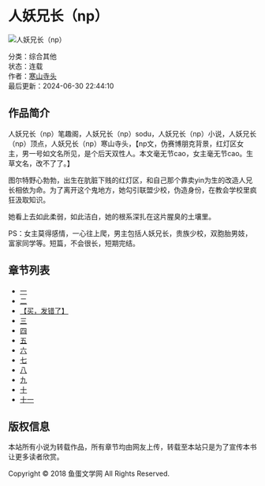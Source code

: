 # 人妖兄长（np）

![人妖兄长（np）](/images/nocover.jpg)

分类：综合其他  
状态：连载  
作者：[寒山寺头](/author/0ciiiq.html)  
最后更新：2024-06-30 22:44:10  

## 作品简介

人妖兄长（np）笔趣阁，人妖兄长（np）sodu，人妖兄长（np）小说，人妖兄长（np）顶点，人妖兄长（np）寒山寺头，【np文，伪赛博朋克背景，红灯区女主，男一号如文名所见，是个后天双性人。本文毫无节cao，女主毫无节cao。生草文名，改不了了。】

图尔特野心勃勃，出生在肮脏下贱的红灯区，和自己那个靠卖yin为生的改造人兄长相依为命。为了离开这个鬼地方，她勾引联盟少校，伪造身份，在教会学校里疯狂汲取知识。

她看上去如此柔弱，如此洁白，她的根系深扎在这片腥臭的土壤里。

PS：女主莫得感情，一心往上爬，男主包括人妖兄长，贵族少校，双胞胎男妓，富家同学等。短篇，不会很长，短期完结。

## 章节列表

- [一](/book/fxbiiq/jdziiq.html)
- [二](/book/fxbiiq/ndziiq.html)
- [【买，发错了】](/book/fxbiiq/xdziiq.html)
- [三](/book/fxbiiq/mdziiq.html)
- [四](/book/fxbiiq/tdziiq.html)
- [五](/book/fxbiiq/zdziiq.html)
- [六](/book/fxbiiq/1dziiq.html)
- [七](/book/fxbiiq/cdziiq.html)
- [八](/book/fxbiiq/sdziiq.html)
- [九](/book/fxbiiq/hdziiq.html)
- [十](/book/fxbiiq/4dziiq.html)
- [十一](/book/fxbiiq/9dziiq.html)

## 版权信息

本站所有小说为转载作品，所有章节均由网友上传，转载至本站只是为了宣传本书让更多读者欣赏。

Copyright © 2018 鱼蛋文学网 All Rights Reserved.
<!-- tcd_original_link https://www.yudan1998.com/book/fxbiiq/ -->
